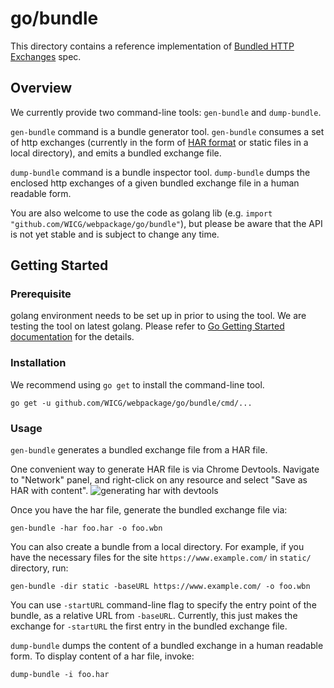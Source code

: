 # go/bundle
This directory contains a reference implementation of [Bundled HTTP Exchanges](https://wicg.github.io/webpackage/draft-yasskin-wpack-bundled-exchanges.html) spec.

## Overview
We currently provide two command-line tools: `gen-bundle` and `dump-bundle`.

`gen-bundle` command is a bundle generator tool. `gen-bundle` consumes a set of http exchanges (currently in the form of [HAR format](https://w3c.github.io/web-performance/specs/HAR/Overview.html) or static files in a local directory), and emits a bundled exchange file.

`dump-bundle` command is a bundle inspector tool. `dump-bundle` dumps the enclosed http exchanges of a given bundled exchange file in a human readable form.

You are also welcome to use the code as golang lib (e.g. `import "github.com/WICG/webpackage/go/bundle"`), but please be aware that the API is not yet stable and is subject to change any time.

## Getting Started

### Prerequisite
golang environment needs to be set up in prior to using the tool. We are testing the tool on latest golang. Please refer to [Go Getting Started documentation](https://golang.org/doc/install) for the details.

### Installation
We recommend using `go get` to install the command-line tool.

```
go get -u github.com/WICG/webpackage/go/bundle/cmd/...
```

### Usage
`gen-bundle` generates a bundled exchange file from a HAR file.

One convenient way to generate HAR file is via Chrome Devtools. Navigate to "Network" panel, and right-click on any resource and select "Save as HAR with content".
![generating har with devtools](https://raw.githubusercontent.com/WICG/webpackage/master/go/bundle/har-devtools.png)

Once you have the har file, generate the bundled exchange file via:
```
gen-bundle -har foo.har -o foo.wbn
```

You can also create a bundle from a local directory. For example, if you have the necessary files for the site `https://www.example.com/` in `static/` directory, run:
```
gen-bundle -dir static -baseURL https://www.example.com/ -o foo.wbn
```
You can use `-startURL` command-line flag to specify the entry point of the bundle, as a relative URL from `-baseURL`. Currently, this just makes the exchange for `-startURL` the first entry in the bundled exchange file.

`dump-bundle` dumps the content of a bundled exchange in a human readable form. To display content of a har file, invoke:
```
dump-bundle -i foo.har
```
